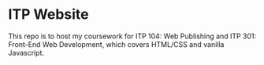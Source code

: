 # ITP Website

This repo is to host my coursework for ITP 104: Web Publishing and ITP 301: Front-End Web Development, which covers HTML/CSS and vanilla Javascript.
